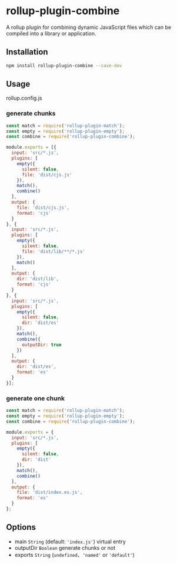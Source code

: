 # rollup-plugin-combine

A rollup plugin for combining dynamic JavaScript files which can be compiled into a library or application.

## Installation

```bash
npm install rollup-plugin-combine --save-dev
```

## Usage

rollup.config.js

### generate chunks

```js
const match = require('rollup-plugin-match');
const empty = require('rollup-plugin-empty');
const combine = require('rollup-plugin-combine');

module.exports = [{
  input: 'src/*.js',
  plugins: [
    empty({
      silent: false,
      file: 'dist/cjs.js'
    }),
    match(),
    combine()
  ],
  output: {
    file: 'dist/cjs.js',
    format: 'cjs'
  }
}, {
  input: 'src/*.js',
  plugins: [
    empty({
      silent: false,
      file: 'dist/lib/**/*.js'
    }),
    match()
  ],
  output: {
    dir: 'dist/lib',
    format: 'cjs'
  }
}, {
  input: 'src/*.js',
  plugins: [
    empty({
      silent: false,
      dir: 'dist/es'
    }),
    match(),
    combine({
      outputDir: true
    })
  ],
  output: {
    dir: 'dist/es',
    format: 'es'
  }
}];

```

### generate one chunk

```js
const match = require('rollup-plugin-match');
const empty = require('rollup-plugin-empty');
const combine = require('rollup-plugin-combine');

module.exports = {
  input: 'src/*.js',
  plugins: [
    empty({
      silent: false,
      dir: 'dist'
    }),
    match(),
    combine()
  ],
  output: {
    file: 'dist/index.es.js',
    format: 'es'
  }
};

```

## Options
- main `String` (default: `'index.js'`) virtual entry
- outputDir `Boolean` generate chunks or not
- exports `String` (`undefined`、`'named'` or `'default'`)

